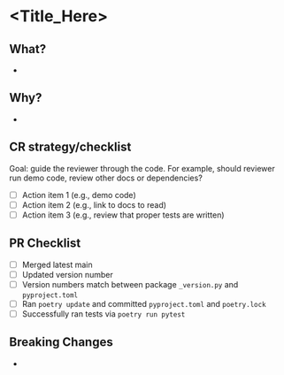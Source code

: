 # <Title_Here>
## What?
-
## Why?
-
## CR strategy/checklist
Goal: guide the reviewer through the code. For example, should reviewer run demo code, review other docs or dependencies?
- [ ] Action item 1 (e.g., demo code)
- [ ] Action item 2 (e.g., link to docs to read)
- [ ] Action item 3 (e.g., review that proper tests are written)
## PR Checklist
- [ ] Merged latest main
- [ ] Updated version number
- [ ] Version numbers match between package `_version.py` and `pyproject.toml`
- [ ] Ran `poetry update` and committed `pyproject.toml` and `poetry.lock`
- [ ] Successfully ran tests via `poetry run pytest`
## Breaking Changes
-